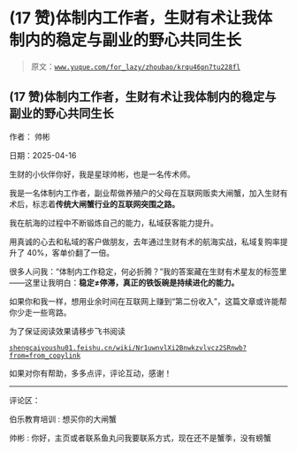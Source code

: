 # (17 赞)体制内工作者，生财有术让我体制内的稳定与副业的野心共同生长

> 原文：[`www.yuque.com/for_lazy/zhoubao/krqu46pn7tu228fl`](https://www.yuque.com/for_lazy/zhoubao/krqu46pn7tu228fl)

## (17 赞)体制内工作者，生财有术让我体制内的稳定与副业的野心共同生长

作者： 帅彬

日期：2025-04-16

生财的小伙伴你好，我是星球帅彬，也是一名传术师。

我是一名体制内工作者，副业帮做养殖户的父母在互联网贩卖大闸蟹，加入生财有术后，标志着**传统大闸蟹行业的互联网突围之路。**

我在航海的过程中不断锻炼自己的能力，私域获客能力提升。

用真诚的心去和私域的客户做朋友，去年通过生财有术的航海实战，私域复购率提升了 40%，客单价翻了一倍。

很多人问我：“体制内工作稳定，何必折腾？”我的答案藏在生财有术星友的标签里——这里让我明白：**稳定≠停滞，真正的铁饭碗是持续进化的能力。**

如果你和我一样，想用业余时间在互联网上赚到“第二份收入”，这篇文章或许能帮你少走一些弯路。

为了保证阅读效果请移步飞书阅读

[`shengcaiyoushu01.feishu.cn/wiki/Nr1uwnvlXi2Bnwkzvlvcz2SRnwb?from=from_copylink`](https://shengcaiyoushu01.feishu.cn/wiki/Nr1uwnvlXi2Bnwkzvlvcz2SRnwb?from=from_copylink)

如果对你有帮助，多多点评，评论互动，感谢！

* * *

评论区：

伯乐教育培训 : 想买你的大闸蟹

帅彬 : 你好，主页或者联系鱼丸问我要联系方式，现在还不是蟹季，没有螃蟹